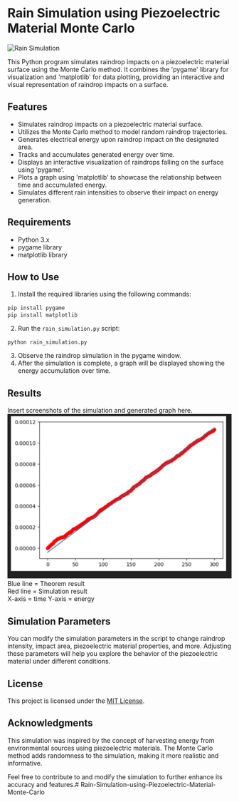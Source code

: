 # Rain Simulation using Piezoelectric Material Monte Carlo

![Rain Simulation](./ezgif.com-video-to-gif%20(1).gif)

This Python program simulates raindrop impacts on a piezoelectric material surface using the Monte Carlo method. It combines the 'pygame' library for visualization and 'matplotlib' for data plotting, providing an interactive and visual representation of raindrop impacts on a surface.

## Features

- Simulates raindrop impacts on a piezoelectric material surface.
- Utilizes the Monte Carlo method to model random raindrop trajectories.
- Generates electrical energy upon raindrop impact on the designated area.
- Tracks and accumulates generated energy over time.
- Displays an interactive visualization of raindrops falling on the surface using 'pygame'.
- Plots a graph using 'matplotlib' to showcase the relationship between time and accumulated energy.
- Simulates different rain intensities to observe their impact on energy generation.

## Requirements

- Python 3.x
- pygame library
- matplotlib library

## How to Use

1. Install the required libraries using the following commands:

```
pip install pygame
pip install matplotlib
```

2. Run the `rain_simulation.py` script:

```
python rain_simulation.py
```

3. Observe the raindrop simulation in the pygame window.
4. After the simulation is complete, a graph will be displayed showing the energy accumulation over time.

## Results

Insert screenshots of the simulation and generated graph here.
![Results](Screenshot%202023-08-26%20at%2011.14.23.png)
Blue line = Theorem result<br>
Red line = Simulation result<br>
X-axis = time
Y-axis = energy

## Simulation Parameters

You can modify the simulation parameters in the script to change raindrop intensity, impact area, piezoelectric material properties, and more. Adjusting these parameters will help you explore the behavior of the piezoelectric material under different conditions.

## License

This project is licensed under the [MIT License](LICENSE).

## Acknowledgments

This simulation was inspired by the concept of harvesting energy from environmental sources using piezoelectric materials. The Monte Carlo method adds randomness to the simulation, making it more realistic and informative.

Feel free to contribute to and modify the simulation to further enhance its accuracy and features.# Rain-Simulation-using-Piezoelectric-Material-Monte-Carlo
